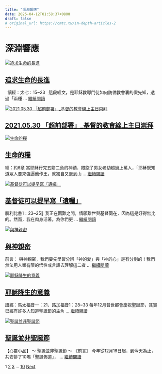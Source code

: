 ```yaml
---
title: "深淵響應"
date: 2025-04-12T01:58:37+0800
draft: false
# original_url: https://cmtc.tw/in-depth-articles-2
---
```


# 深淵響應

[![追求生命的長進](/images/w41DnGt7ukK5fpR.jpg)](/%e8%bf%bd%e6%b1%82%e7%94%9f%e5%91%bd%e7%9a%84%e9%95%b7%e9%80%b2)

## [追求生命的長進](/%e8%bf%bd%e6%b1%82%e7%94%9f%e5%91%bd%e7%9a%84%e9%95%b7%e9%80%b2)

  讀經：太七：15~23   這段經文，是耶穌教導門徒如何防備教會裏的假先知，透過「兩種 … [繼續閱讀](/%e8%bf%bd%e6%b1%82%e7%94%9f%e5%91%bd%e7%9a%84%e9%95%b7%e9%80%b2 "追求生命的長進")



[![2021.05.30 「超前部署」_基督的教會線上主日崇拜](/images/ueYBxcdtWLyng5D-1.png)](/2021-05-30-%e3%80%8c%e8%b6%85%e5%89%8d%e9%83%a8%e7%bd%b2%e3%80%8d_%e5%9f%ba%e7%9d%a3%e7%9a%84%e6%95%99%e6%9c%83%e7%b7%9a%e4%b8%8a%e4%b8%bb%e6%97%a5%e5%b4%87%e6%8b%9c)

## [2021.05.30 「超前部署」\_基督的教會線上主日崇拜](/2021-05-30-%e3%80%8c%e8%b6%85%e5%89%8d%e9%83%a8%e7%bd%b2%e3%80%8d_%e5%9f%ba%e7%9d%a3%e7%9a%84%e6%95%99%e6%9c%83%e7%b7%9a%e4%b8%8a%e4%b8%bb%e6%97%a5%e5%b4%87%e6%8b%9c)



[![生命的糧](/images/AQkNqb7fYmIhawR.jpg)](/%e7%94%9f%e5%91%bd%e7%9a%84%e7%b3%a7)

## [生命的糧](/%e7%94%9f%e5%91%bd%e7%9a%84%e7%b3%a7)

經：約6章 當耶穌行完五餅二魚的神蹟，餵飽了男女老幼超過上萬人，「耶穌既知道眾人要來強逼他作王，就獨自又退到山 … [繼續閱讀](/%e7%94%9f%e5%91%bd%e7%9a%84%e7%b3%a7 "生命的糧")



[![基督徒可以提早寫「遺囑」](/images/UBKgiXm9c23o1vq.jpg)](/%e5%9f%ba%e7%9d%a3%e5%be%92%e5%8f%af%e4%bb%a5%e6%8f%90%e6%97%a9%e5%af%ab%e3%80%8c%e9%81%ba%e5%9b%91%e3%80%8d)

## [基督徒可以提早寫「遺囑」](/%e5%9f%ba%e7%9d%a3%e5%be%92%e5%8f%af%e4%bb%a5%e6%8f%90%e6%97%a9%e5%af%ab%e3%80%8c%e9%81%ba%e5%9b%91%e3%80%8d)

腓利比書1：23~25 我正在兩難之間，情願離世與基督同在，因為這是好得無比的。然而，我在肉身活著，為你們更 … [繼續閱讀](/%e5%9f%ba%e7%9d%a3%e5%be%92%e5%8f%af%e4%bb%a5%e6%8f%90%e6%97%a9%e5%af%ab%e3%80%8c%e9%81%ba%e5%9b%91%e3%80%8d "基督徒可以提早寫「遺囑」")



[![與神親密](/images/lvjy7rCZENMn8AV.jpg)](/%e8%88%87%e7%a5%9e%e8%a6%aa%e5%af%86)

## [與神親密](/%e8%88%87%e7%a5%9e%e8%a6%aa%e5%af%86)

前言： 與神親密，我們要先學習分辨「神的愛」與「神的心」是有分別的！我們無法用人類有限的悟性或言語去理解這二者 … [繼續閱讀](/%e8%88%87%e7%a5%9e%e8%a6%aa%e5%af%86 "與神親密")



[![耶穌降生的意義](/images/M3GxUj1SvQ7scNH.png)](/%e8%80%b6%e7%a9%8c%e9%99%8d%e7%94%9f%e7%9a%84%e6%84%8f%e7%be%a9)

## [耶穌降生的意義](/%e8%80%b6%e7%a9%8c%e9%99%8d%e7%94%9f%e7%9a%84%e6%84%8f%e7%be%a9)

讀經：馬太福音一：21、路加福音1：28~33 每年12月普世都會慶祝聖誕節，其實已經有許多人知道聖誕節的主角 … [繼續閱讀](/%e8%80%b6%e7%a9%8c%e9%99%8d%e7%94%9f%e7%9a%84%e6%84%8f%e7%be%a9 "耶穌降生的意義")



[![聖誕並非聖誕節](/images/sxFOtqbzuvW6ar9.jpg)](/%e8%81%96%e8%aa%95%e4%b8%a6%e9%9d%9e%e8%81%96%e8%aa%95%e7%af%80)

## [聖誕並非聖誕節](/%e8%81%96%e8%aa%95%e4%b8%a6%e9%9d%9e%e8%81%96%e8%aa%95%e7%af%80)

【心靈小品】 ～ 聖誕並非聖誕節 ～ 《前言》 今年從12月16日起，到今天為止，共安排了10埸「聖誕佈道」， … [繼續閱讀](/%e8%81%96%e8%aa%95%e4%b8%a6%e9%9d%9e%e8%81%96%e8%aa%95%e7%af%80 "聖誕並非聖誕節")



1
[2](/wp-admin/admin-ajax.php)
[3](/wp-admin/admin-ajax.php)
…
[10](/wp-admin/admin-ajax.php)
[Next](/wp-admin/admin-ajax.php)